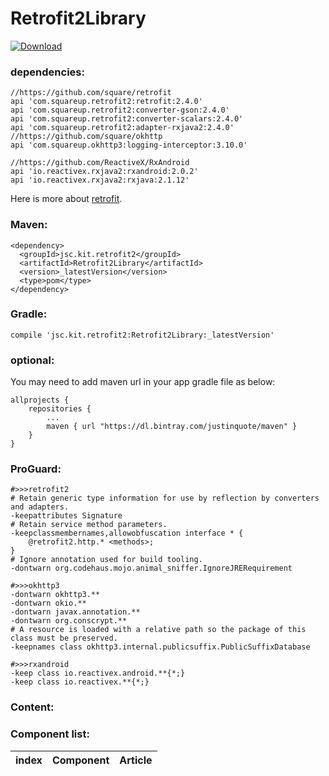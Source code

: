 # Retrofit2Library
[ ![Download](https://api.bintray.com/packages/justinquote/maven/Retrofit2Library/images/download.svg?version=0.3.4) ](https://bintray.com/justinquote/maven/Retrofit2Library/0.3.4/link)

### dependencies:   
```
//https://github.com/square/retrofit
api 'com.squareup.retrofit2:retrofit:2.4.0'
api 'com.squareup.retrofit2:converter-gson:2.4.0'
api 'com.squareup.retrofit2:converter-scalars:2.4.0'
api 'com.squareup.retrofit2:adapter-rxjava2:2.4.0'
//https://github.com/square/okhttp
api 'com.squareup.okhttp3:logging-interceptor:3.10.0'

//https://github.com/ReactiveX/RxAndroid
api 'io.reactivex.rxjava2:rxandroid:2.0.2'
api 'io.reactivex.rxjava2:rxjava:2.1.12'
```
Here is more about [retrofit](https://github.com/square/retrofit). 

### Maven:
```
<dependency>
  <groupId>jsc.kit.retrofit2</groupId>
  <artifactId>Retrofit2Library</artifactId>
  <version>_latestVersion</version>
  <type>pom</type>
</dependency>
```
### Gradle: 
```
compile 'jsc.kit.retrofit2:Retrofit2Library:_latestVersion'
```
### optional:
You may need to add maven url in your app gradle file as below:
```
allprojects {
    repositories {
        ...
        maven { url "https://dl.bintray.com/justinquote/maven" }
    }
}
``` 
### ProGuard:
```
#>>>retrofit2
# Retain generic type information for use by reflection by converters and adapters.
-keepattributes Signature
# Retain service method parameters.
-keepclassmembernames,allowobfuscation interface * {
    @retrofit2.http.* <methods>;
}
# Ignore annotation used for build tooling.
-dontwarn org.codehaus.mojo.animal_sniffer.IgnoreJRERequirement
  
#>>>okhttp3
-dontwarn okhttp3.**
-dontwarn okio.**
-dontwarn javax.annotation.**
-dontwarn org.conscrypt.**
# A resource is loaded with a relative path so the package of this class must be preserved.
-keepnames class okhttp3.internal.publicsuffix.PublicSuffixDatabase
  
#>>>rxandroid
-keep class io.reactivex.android.**{*;}
-keep class io.reactivex.**{*;}
```
### Content:
### Component list:

| index | Component | Article |
|:---:|:---|:---|
